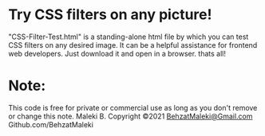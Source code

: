 # Try CSS filters on any picture!
"CSS-Filter-Test.html" is a standing-alone html file by which you can test CSS filters on any desired image. It can be a helpful assistance for frontend web developers.
Just download it and open in a browser. thats all!

# Note:
This code is free for private or commercial use as long as you don't remove or change this note.
Maleki B. Copyright ©2021
BehzatMaleki@Gmail.com
Github.com/BehzatMaleki

